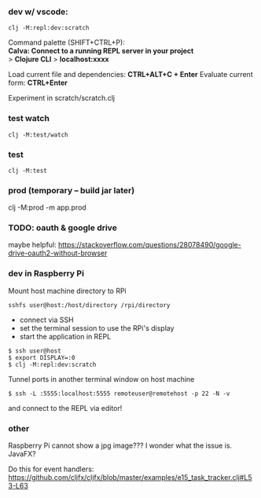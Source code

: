 ### dev w/ vscode:
```
clj -M:repl:dev:scratch
```
Command palette (SHIFT+CTRL+P):   
**Calva: Connect to a running REPL server in your project**   
\> **Clojure CLI**
\> **localhost:xxxx**   

Load current file and dependencies: **CTRL+ALT+C + Enter**
Evaluate current form: **CTRL+Enter**

Experiment in scratch/scratch.clj

### test watch
```
clj -M:test/watch
```

### test
```
clj -M:test
```

### prod (temporary – build jar later)

clj -M:prod -m app.prod

### TODO: oauth & google drive
maybe helpful:
https://stackoverflow.com/questions/28078490/google-drive-oauth2-without-browser

### dev in Raspberry Pi

Mount host machine directory to RPi
```
sshfs user@host:/host/directory /rpi/directory
```

- connect via SSH
- set the terminal session to use the RPi's display
- start the application in REPL
```
$ ssh user@host
$ export DISPLAY=:0
$ clj -M:repl:dev:scratch
```

Tunnel ports in another terminal window on host machine
```
$ ssh -L :5555:localhost:5555 remoteuser@remotehost -p 22 -N -v
```

and connect to the REPL via editor!

### other

Raspberry Pi cannot show a jpg image??? I wonder what the issue is. JavaFX?

Do this for event handlers: https://github.com/cljfx/cljfx/blob/master/examples/e15_task_tracker.clj#L53-L63
